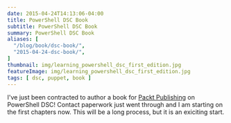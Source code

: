 ```yaml
---
date: 2015-04-24T14:13:06-04:00
title: PowerShell DSC Book
subtitle: PowerShell DSC Book
summary: PowerShell DSC Book
aliases: [
  "/blog/book/dsc-book/",
  "2015-04-24-dsc-book/",
]
thumbnail: img/learning_powershell_dsc_first_edition.jpg
featureImage: img/learning_powershell_dsc_first_edition.jpg
tags: [ dsc, puppet, book ]
---
```


I've just been contracted to author a book for [Packt Publishing](https://www.packtpub.com/) on PowerShell DSC! Contact paperwork just went through and I am starting on the first chapters now. This will be a long process, but it is an exiciting start.
